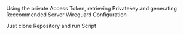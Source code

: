 Using the private Access Token, retrieving Privatekey and generating Reccommended Server Wireguard Configuration

Just clone Repository and run Script

